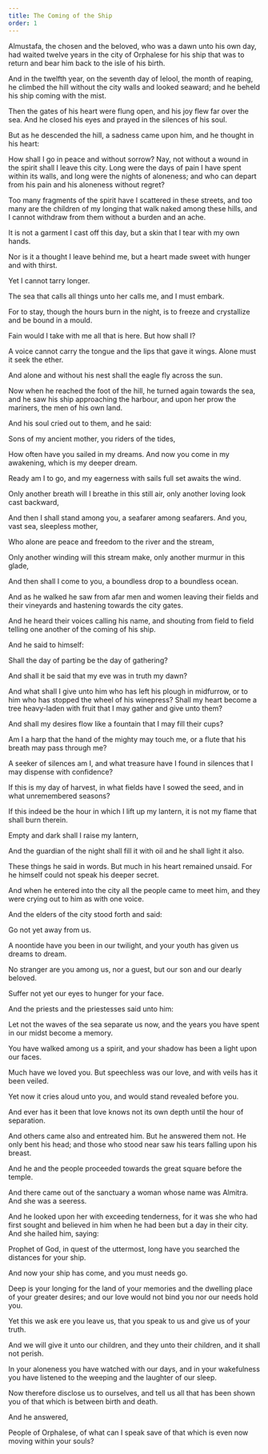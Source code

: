 ```yaml
---
title: The Coming of the Ship
order: 1
---
```

Almustafa, the chosen and the beloved, who was a dawn unto his own day, had waited twelve years in the city of Orphalese for his ship that was to return and bear him back to the isle of his birth.

And in the twelfth year, on the seventh day of Ielool, the month of reaping, he climbed the hill without the city walls and looked seaward; and he beheld his ship coming with the mist.

Then the gates of his heart were flung open, and his joy flew far over the sea. And he closed his eyes and prayed in the silences of his soul.

But as he descended the hill, a sadness came upon him, and he thought in his heart:

How shall I go in peace and without sorrow? Nay, not without a wound in the spirit shall I leave this city. Long were the days of pain I have spent within its walls, and long were the nights of aloneness; and who can depart from his pain and his aloneness without regret?

Too many fragments of the spirit have I scattered in these streets, and too many are the children of my longing that walk naked among these hills, and I cannot withdraw from them without a burden and an ache.

It is not a garment I cast off this day, but a skin that I tear with my own hands.

Nor is it a thought I leave behind me, but a heart made sweet with hunger and with thirst.

Yet I cannot tarry longer.

The sea that calls all things unto her calls me, and I must embark.

For to stay, though the hours burn in the night, is to freeze and crystallize and be bound in a mould.

Fain would I take with me all that is here. But how shall I?

A voice cannot carry the tongue and the lips that gave it wings. Alone must it seek the ether.

And alone and without his nest shall the eagle fly across the sun.

Now when he reached the foot of the hill, he turned again towards the sea, and he saw his ship approaching the harbour, and upon her prow the mariners, the men of his own land.

And his soul cried out to them, and he said:

Sons of my ancient mother, you riders of the tides,

How often have you sailed in my dreams. And now you come in my awakening, which is my deeper dream.

Ready am I to go, and my eagerness with sails full set awaits the wind.

Only another breath will I breathe in this still air, only another loving look cast backward,

And then I shall stand among you, a seafarer among seafarers. And you, vast sea, sleepless mother,

Who alone are peace and freedom to the river and the stream,

Only another winding will this stream make, only another murmur in this glade,

And then shall I come to you, a boundless drop to a boundless ocean.

And as he walked he saw from afar men and women leaving their fields and their vineyards and hastening towards the city gates.

And he heard their voices calling his name, and shouting from field to field telling one another of the coming of his ship.

And he said to himself:

Shall the day of parting be the day of gathering?

And shall it be said that my eve was in truth my dawn?

And what shall I give unto him who has left his plough in midfurrow, or to him who has stopped the wheel of his winepress? Shall my heart become a tree heavy-laden with fruit that I may gather and give unto them?

And shall my desires flow like a fountain that I may fill their cups?

Am I a harp that the hand of the mighty may touch me, or a flute that his breath may pass through me?

A seeker of silences am I, and what treasure have I found in silences that I may dispense with confidence?

If this is my day of harvest, in what fields have I sowed the seed, and in what unremembered seasons?

If this indeed be the hour in which I lift up my lantern, it is not my flame that shall burn therein.

Empty and dark shall I raise my lantern,

And the guardian of the night shall fill it with oil and he shall light it also.

These things he said in words. But much in his heart remained unsaid. For he himself could not speak his deeper secret.

And when he entered into the city all the people came to meet him, and they were crying out to him as with one voice.

And the elders of the city stood forth and said:

Go not yet away from us.

A noontide have you been in our twilight, and your youth has given us dreams to dream.

No stranger are you among us, nor a guest, but our son and our dearly beloved.

Suffer not yet our eyes to hunger for your face.

And the priests and the priestesses said unto him:

Let not the waves of the sea separate us now, and the years you have spent in our midst become a memory.

You have walked among us a spirit, and your shadow has been a light upon our faces.

Much have we loved you. But speechless was our love, and with veils has it been veiled.

Yet now it cries aloud unto you, and would stand revealed before you.

And ever has it been that love knows not its own depth until the hour of separation.

And others came also and entreated him. But he answered them not. He only bent his head; and those who stood near saw his tears falling upon his breast.

And he and the people proceeded towards the great square before the temple.

And there came out of the sanctuary a woman whose name was Almitra. And she was a seeress.

And he looked upon her with exceeding tenderness, for it was she who had first sought and believed in him when he had been but a day in their city. And she hailed him, saying:

Prophet of God, in quest of the uttermost, long have you searched the distances for your ship.

And now your ship has come, and you must needs go.

Deep is your longing for the land of your memories and the dwelling place of your greater desires; and our love would not bind you nor our needs hold you.

Yet this we ask ere you leave us, that you speak to us and give us of your truth.

And we will give it unto our children, and they unto their children, and it shall not perish.

In your aloneness you have watched with our days, and in your wakefulness you have listened to the weeping and the laughter of our sleep.

Now therefore disclose us to ourselves, and tell us all that has been shown you of that which is between birth and death.

And he answered,

People of Orphalese, of what can I speak save of that which is even now moving within your souls?
